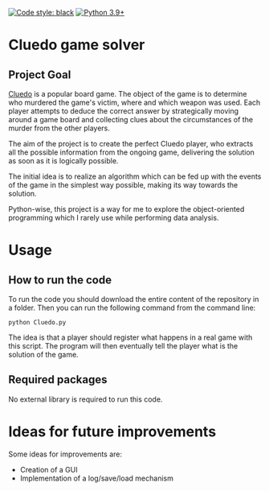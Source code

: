 [![Code style: black](https://img.shields.io/badge/code%20style-black-000000.svg)](https://github.com/psf/black)
[![Python 3.9+](https://img.shields.io/badge/python-3.9+-blue.svg)](https://www.python.org/downloads/release/python-390/)
# Cluedo game solver
## Project Goal
[Cluedo](https://en.wikipedia.org/wiki/Cluedo) is a popular board game. The
object of the game is to determine who murdered the game's victim, where and
which weapon was used. Each player attempts to deduce the correct answer by
strategically moving around a game board and collecting clues about the
circumstances of the murder from the other players.

The aim of the project is to create the perfect Cluedo player, who extracts all
the possible information from the ongoing game, delivering the solution as soon
as it is logically possible.

The initial idea is to realize an algorithm which can be fed up with the events
of the game in the simplest way possible, making its way towards the solution.

Python-wise, this project is a way for me to explore the object-oriented
programming which I rarely use while performing data analysis.

# Usage
## How to run the code
To run the code you should download the entire content of the repository in a folder. Then you can run the following command from the command line:
```console
python Cluedo.py
```
The idea is that a player should register what happens in a real game with this script. The program will then eventually tell the player what is the solution of the game.

## Required packages
No external library is required to run this code.

# Ideas for future improvements
Some ideas for improvements are:
- Creation of a GUI
- Implementation of a log/save/load mechanism